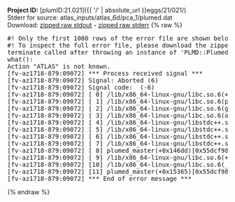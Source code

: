 **Project ID:** [plumID:21.021]({{ '/' | absolute_url }}eggs/21/021/)  
Stderr for source:  atlas_inputs/atlas_6d/pca_1/plumed.dat   
Download: [zipped raw stdout](plumed.dat.plumed_master.stdout.txt.zip) - [zipped raw stderr](plumed.dat.plumed_master.stderr.txt.zip) 
{% raw %}
<pre>
#! Only the first 1000 rows of the error file are shown below
#! To inspect the full error file, please download the zipped raw stderr file above
terminate called after throwing an instance of 'PLMD::Plumed::Exception'
what():
Action "ATLAS" is not known.
[fv-az1718-879:09072] *** Process received signal ***
[fv-az1718-879:09072] Signal: Aborted (6)
[fv-az1718-879:09072] Signal code:  (-6)
[fv-az1718-879:09072] [ 0] /lib/x86_64-linux-gnu/libc.so.6(+0x45330)[0x7f1499a45330]
[fv-az1718-879:09072] [ 1] /lib/x86_64-linux-gnu/libc.so.6(pthread_kill+0x11c)[0x7f1499a9eb2c]
[fv-az1718-879:09072] [ 2] /lib/x86_64-linux-gnu/libc.so.6(gsignal+0x1e)[0x7f1499a4527e]
[fv-az1718-879:09072] [ 3] /lib/x86_64-linux-gnu/libc.so.6(abort+0xdf)[0x7f1499a288ff]
[fv-az1718-879:09072] [ 4] /lib/x86_64-linux-gnu/libstdc++.so.6(+0xa5ff5)[0x7f1499ea5ff5]
[fv-az1718-879:09072] [ 5] /lib/x86_64-linux-gnu/libstdc++.so.6(+0xbb0da)[0x7f1499ebb0da]
[fv-az1718-879:09072] [ 6] /lib/x86_64-linux-gnu/libstdc++.so.6(_ZSt10unexpectedv+0x0)[0x7f1499ea5a55]
[fv-az1718-879:09072] [ 7] /lib/x86_64-linux-gnu/libstdc++.so.6(+0xa5a6f)[0x7f1499ea5a6f]
[fv-az1718-879:09072] [ 8] plumed_master(+0x146dd)[0x55dcf98346dd]
[fv-az1718-879:09072] [ 9] /lib/x86_64-linux-gnu/libc.so.6(+0x2a1ca)[0x7f1499a2a1ca]
[fv-az1718-879:09072] [10] /lib/x86_64-linux-gnu/libc.so.6(__libc_start_main+0x8b)[0x7f1499a2a28b]
[fv-az1718-879:09072] [11] plumed_master(+0x15365)[0x55dcf9835365]
[fv-az1718-879:09072] *** End of error message ***
</pre>
{% endraw %}
